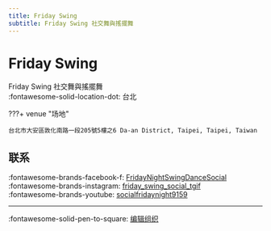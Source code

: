 ```yaml
---
title: Friday Swing
subtitle: Friday Swing 社交舞與搖擺舞
---
```


# Friday Swing

Friday Swing 社交舞與搖擺舞  
:fontawesome-solid-location-dot: 台北  


???+ venue "场地"

    台北市大安區敦化南路一段205號5樓之6 Da-an District, Taipei, Taipei, Taiwan  

## 联系

:fontawesome-brands-facebook-f: [FridayNightSwingDanceSocial](https://www.facebook.com/FridayNightSwingDanceSocial)  
:fontawesome-brands-instagram: [friday_swing_social_tgif](http://instagram.com/friday_swing_social_tgif)  
:fontawesome-brands-youtube: [socialfridaynight9159](https://youtube.com/socialfridaynight9159)  

---

:fontawesome-solid-pen-to-square: [编辑组织](https://github.com/swingdance/orgs/issues/new?assignees=&labels=update+org&projects=&template=03-update_entity.yml&title=Update%20Org%3A%20zh_TW%20%E2%80%A2%20Friday%20Swing&region=zh_TW&id=friday-swing&name=Friday%20Swing)
